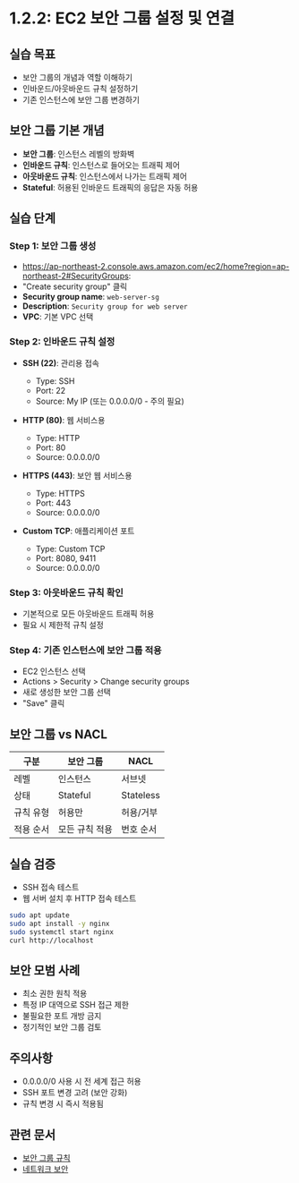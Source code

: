 # 1.2.2: EC2 보안 그룹 설정 및 연결

## 실습 목표
* 보안 그룹의 개념과 역할 이해하기
* 인바운드/아웃바운드 규칙 설정하기
* 기존 인스턴스에 보안 그룹 변경하기

## 보안 그룹 기본 개념
* **보안 그룹**: 인스턴스 레벨의 방화벽
* **인바운드 규칙**: 인스턴스로 들어오는 트래픽 제어
* **아웃바운드 규칙**: 인스턴스에서 나가는 트래픽 제어
* **Stateful**: 허용된 인바운드 트래픽의 응답은 자동 허용

## 실습 단계

### Step 1: 보안 그룹 생성
* https://ap-northeast-2.console.aws.amazon.com/ec2/home?region=ap-northeast-2#SecurityGroups:
* "Create security group" 클릭
* **Security group name**: `web-server-sg`
* **Description**: `Security group for web server`
* **VPC**: 기본 VPC 선택

### Step 2: 인바운드 규칙 설정
* **SSH (22)**: 관리용 접속
  - Type: SSH
  - Port: 22
  - Source: My IP (또는 0.0.0.0/0 - 주의 필요)

* **HTTP (80)**: 웹 서비스용
  - Type: HTTP
  - Port: 80
  - Source: 0.0.0.0/0

* **HTTPS (443)**: 보안 웹 서비스용
  - Type: HTTPS
  - Port: 443
  - Source: 0.0.0.0/0

* **Custom TCP**: 애플리케이션 포트
  - Type: Custom TCP
  - Port: 8080, 9411
  - Source: 0.0.0.0/0

### Step 3: 아웃바운드 규칙 확인
* 기본적으로 모든 아웃바운드 트래픽 허용
* 필요 시 제한적 규칙 설정

### Step 4: 기존 인스턴스에 보안 그룹 적용
* EC2 인스턴스 선택
* Actions > Security > Change security groups
* 새로 생성한 보안 그룹 선택
* "Save" 클릭

## 보안 그룹 vs NACL

| 구분      | 보안 그룹      | NACL      |
| --------- | -------------- | --------- |
| 레벨      | 인스턴스       | 서브넷    |
| 상태      | Stateful       | Stateless |
| 규칙 유형 | 허용만         | 허용/거부 |
| 적용 순서 | 모든 규칙 적용 | 번호 순서 |

## 실습 검증
* SSH 접속 테스트
* 웹 서버 설치 후 HTTP 접속 테스트
```bash
sudo apt update
sudo apt install -y nginx
sudo systemctl start nginx
curl http://localhost
```

## 보안 모범 사례
* 최소 권한 원칙 적용
* 특정 IP 대역으로 SSH 접근 제한
* 불필요한 포트 개방 금지
* 정기적인 보안 그룹 검토

## 주의사항
* 0.0.0.0/0 사용 시 전 세계 접근 허용
* SSH 포트 변경 고려 (보안 강화)
* 규칙 변경 시 즉시 적용됨

## 관련 문서
* [보안 그룹 규칙](https://docs.aws.amazon.com/AWSEC2/latest/UserGuide/security-group-rules.html)
* [네트워크 보안](https://docs.aws.amazon.com/vpc/latest/userguide/VPC_Security.html)
